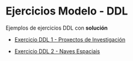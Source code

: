 # Ejercicios Modelo - DDL

Ejemplos de ejercicios DDL con **solución**

 - [Exercicio DDL 1 - Proxectos de Investigación](https://github.com/MrDev-12/Apuntes-SublenguajesSQL_BD/blob/master/ejercicios_modelo/Exercicio%201%20-%20Proxectos%20de%20Investigaci%C3%B3n.md)

 - [Exercicio DDL 2 - Naves Espaciais](https://github.com/MrDev-12/Apuntes-SublenguajesSQL_BD/blob/master/ejercicios_modelo/Exercicio%202%20-%20Naves%20Espaciais.md)